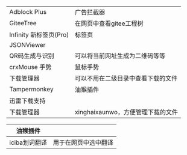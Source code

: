 |                        |                                    |
| ---------------------- | ---------------------------------- |
| Adblock Plus           | 广告拦截器                         |
| GiteeTree              | 在网页中查看gitee工程树            |
| Infinity 新标签页(Pro) | 标签页                             |
| JSONViewer             |                                    |
| QR码生成与识别         | 可以将当前网址生成为二维码等等     |
| crxMouse 手势          | 鼠标手势                           |
| 下载管理器             | 可以不用在二级目录中查看下载的文件 |
| Tampermonkey           | 油猴插件                           |
| 迅雷下载支持           |                                    |
| 下载管理器             | xinghaixaunwo，方便管理下载的文件  |

| 油猴插件      |                      |
| ------------- | -------------------- |
| iciba划词翻译 | 用于在网页中选中翻译 |

